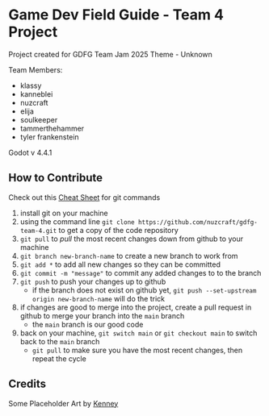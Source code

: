 # Game Dev Field Guide - Team 4 Project

Project created for GDFG Team Jam 2025
Theme - Unknown

Team Members:
- klassy
- kanneblei
- nuzcraft
- elija
- soulkeeper
- tammerthehammer
- tyler frankenstein

Godot v 4.4.1

## How to Contribute

Check out this [Cheat Sheet](https://education.github.com/git-cheat-sheet-education.pdf) for git commands

1. install git on your machine
2. using the command line `git clone https://github.com/nuzcraft/gdfg-team-4.git` to get a copy of the code repository
3. `git pull` to _pull_ the most recent changes down from github to your machine
4. `git branch new-branch-name` to create a new branch to work from
5. `git add *` to add all new changes so they can be committed
6. `git commit -m "message"` to commit any added changes to to the branch
7. `git push` to push your changes up to github
    - if the branch does not exist on github yet, `git push --set-upstream origin new-branch-name` will do the trick
8. if changes are good to merge into the project, create a pull request in github to merge your branch into the `main` branch
    - the `main` branch is our good code
9. back on your machine, `git switch main` or `git checkout main` to switch back to the `main` branch
    - `git pull` to make sure you have the most recent changes, then repeat the cycle

## Credits

Some Placeholder Art by [Kenney](https://kenney.nl)